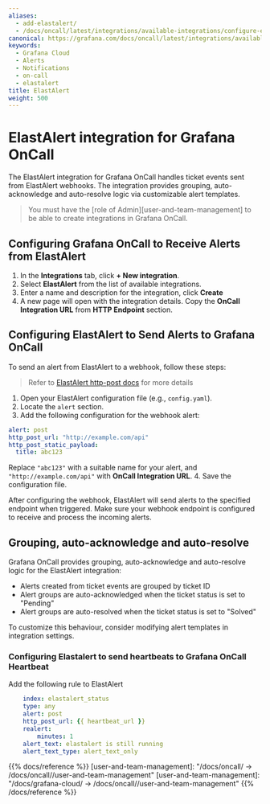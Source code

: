 ```yaml
---
aliases:
  - add-elastalert/
  - /docs/oncall/latest/integrations/available-integrations/configure-elastalert/
canonical: https://grafana.com/docs/oncall/latest/integrations/available-integrations/configure-elastalert/
keywords:
  - Grafana Cloud
  - Alerts
  - Notifications
  - on-call
  - elastalert
title: ElastAlert
weight: 500
---
```


# ElastAlert integration for Grafana OnCall

The ElastAlert integration for Grafana OnCall handles ticket events sent from ElastAlert webhooks.
The integration provides grouping, auto-acknowledge and auto-resolve logic via customizable alert templates.

> You must have the [role of Admin][user-and-team-management] to be able to create integrations in Grafana OnCall.

## Configuring Grafana OnCall to Receive Alerts from ElastAlert

1. In the **Integrations** tab, click **+ New integration**.
2. Select **ElastAlert** from the list of available integrations.
3. Enter a name and description for the integration, click **Create**
4. A new page will open with the integration details. Copy the **OnCall Integration URL** from **HTTP Endpoint** section.

## Configuring ElastAlert to Send Alerts to Grafana OnCall

To send an alert from ElastAlert to a webhook, follow these steps:

> Refer to [ElastAlert http-post docs](https://elastalert.readthedocs.io/en/latest/ruletypes.html#http-post) for more details

1. Open your ElastAlert configuration file (e.g., `config.yaml`).
2. Locate the `alert` section.
3. Add the following configuration for the webhook alert:

  ```yaml
  alert: post
  http_post_url: "http://example.com/api"
  http_post_static_payload:
    title: abc123
  ```

  Replace `"abc123"` with a suitable name for your alert, and `"http://example.com/api"` with **OnCall Integration URL**.
4. Save the configuration file.

After configuring the webhook, ElastAlert will send alerts to the specified endpoint when triggered.
Make sure your webhook endpoint is configured to receive and process the incoming alerts.

## Grouping, auto-acknowledge and auto-resolve

Grafana OnCall provides grouping, auto-acknowledge and auto-resolve logic for the ElastAlert integration:

- Alerts created from ticket events are grouped by ticket ID
- Alert groups are auto-acknowledged when the ticket status is set to "Pending"
- Alert groups are auto-resolved when the ticket status is set to "Solved"

To customize this behaviour, consider modifying alert templates in integration settings.

### Configuring Elastalert to send heartbeats to Grafana OnCall Heartbeat

Add the following rule to ElastAlert

```yaml
    index: elastalert_status
    type: any
    alert: post
    http_post_url: {{ heartbeat_url }}
    realert:
        minutes: 1
    alert_text: elastalert is still running
    alert_text_type: alert_text_only
```

{{% docs/reference %}}
[user-and-team-management]: "/docs/oncall/ -> /docs/oncall/<ONCALL VERSION>/user-and-team-management"
[user-and-team-management]: "/docs/grafana-cloud/ -> /docs/oncall/<ONCALL VERSION>/user-and-team-management"
{{% /docs/reference %}}
